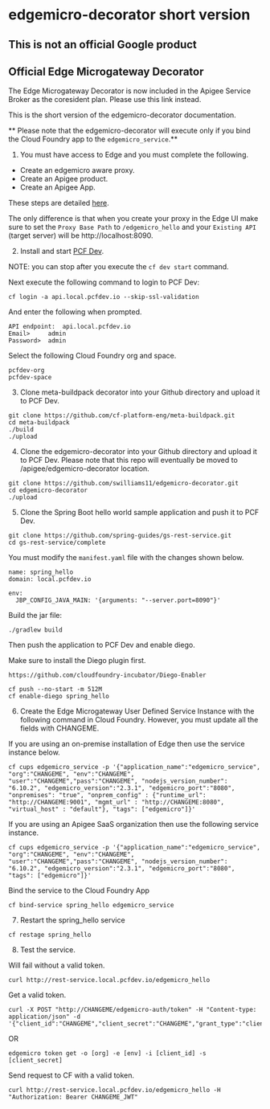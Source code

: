 # edgemicro-decorator short version

## This is not an official Google product

## Official Edge Microgateway Decorator
The Edge Microgateway Decorator is now included in the Apigee Service Broker as the coresident plan. Please use this link instead.

This is the short version of the edgemicro-decorator documentation.

** Please note that the edgemicro-decorator will execute only if you bind the Cloud Foundry app to the `edgemicro_service`.**

1. You must have access to Edge and you must complete the following.
  * Create an edgemicro aware proxy.
  * Create an Apigee product.
  * Create an Apigee App.

  These steps are detailed [here](http://docs.apigee.com/microgateway/latest/setting-and-configuring-edge-microgateway#Part2).

  The only difference is that when you create your proxy in the Edge UI make sure to set the `Proxy Base Path` to `/edgemicro_hello` and
  your `Existing API` (target server) will be http://localhost:8090.

2. Install and start [PCF Dev](https://pivotal.io/platform/pcf-tutorials/getting-started-with-pivotal-cloud-foundry-dev/introduction).

NOTE: you can stop after you execute the `cf dev start` command.

Next execute the following command to login to PCF Dev:
```
cf login -a api.local.pcfdev.io --skip-ssl-validation
```

And enter the following when prompted.
```
API endpoint:  api.local.pcfdev.io   
Email>     admin
Password>  admin
```

Select the following Cloud Foundry org and space.
```
pcfdev-org
pcfdev-space
```

3. Clone meta-buildpack decorator into your Github directory and upload it to PCF Dev.
```
git clone https://github.com/cf-platform-eng/meta-buildpack.git
cd meta-buildpack
./build
./upload
```

4. Clone the edgemicro-decorator into your Github directory and upload it to PCF Dev.
Please note that this repo will eventually be moved to /apigee/edgemicro-decorator location.

```
git clone https://github.com/swilliams11/edgemicro-decorator.git
cd edgemicro-decorator
./upload
```

5. Clone the Spring Boot hello world sample application and push it to PCF Dev.

```
git clone https://github.com/spring-guides/gs-rest-service.git
cd gs-rest-service/complete
```

You must modify the `manifest.yaml` file with the changes shown below.
```
name: spring_hello
domain: local.pcfdev.io

env:
  JBP_CONFIG_JAVA_MAIN: '{arguments: "--server.port=8090"}'
```

Build the jar file:
```
./gradlew build
```

Then push the application to PCF Dev and enable diego.

Make sure to install the Diego plugin first.  
```
https://github.com/cloudfoundry-incubator/Diego-Enabler
```

```
cf push --no-start -m 512M
cf enable-diego spring_hello
```

6. Create the Edge Microgateway User Defined Service Instance with the following command in Cloud Foundry.
However, you must update all the fields with CHANGEME.

If you are using an on-premise installation of Edge then use the service instance below.
```
cf cups edgemicro_service -p '{"application_name":"edgemicro_service", "org":"CHANGEME", "env":"CHANGEME", "user":"CHANGEME","pass":"CHANGEME", "nodejs_version_number": "6.10.2", "edgemicro_version":"2.3.1", "edgemicro_port":"8080", "onpremises": "true", "onprem_config" : {"runtime_url": "http://CHANGEME:9001", "mgmt_url" : "http://CHANGEME:8080", "virtual_host" : "default"}, "tags": ["edgemicro"]}'
```

If you are using an Apigee SaaS organization then use the following service instance.
```
cf cups edgemicro_service -p '{"application_name":"edgemicro_service", "org":"CHANGEME", "env":"CHANGEME", "user":"CHANGEME","pass":"CHANGEME", "nodejs_version_number": "6.10.2", "edgemicro_version":"2.3.1", "edgemicro_port":"8080", "tags": ["edgemicro"]}'
```

Bind the service to the Cloud Foundry App
```
cf bind-service spring_hello edgemicro_service
```

7. Restart the spring_hello service
```
cf restage spring_hello
```

8. Test the service.

Will fail without a valid token.
```
curl http://rest-service.local.pcfdev.io/edgemicro_hello
```

Get a valid token.
```
curl -X POST "http://CHANGEME/edgemicro-auth/token" -H "Content-type: application/json" -d '{"client_id":"CHANGEME","client_secret":"CHANGEME","grant_type":"client_credentials"}'
```

OR

```
edgemicro token get -o [org] -e [env] -i [client_id] -s [client_secret]
```

Send request to CF with a valid token.
```
curl http://rest-service.local.pcfdev.io/edgemicro_hello -H "Authorization: Bearer CHANGEME_JWT"
```
